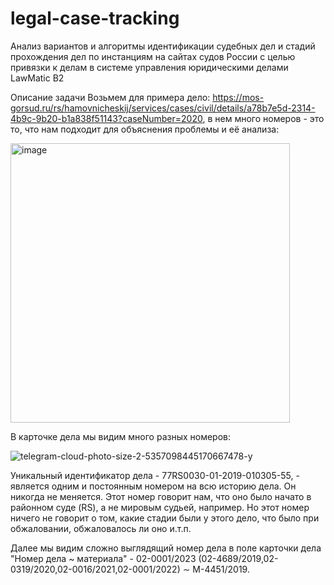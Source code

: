 # legal-case-tracking
Анализ вариантов и алгоритмы идентификации судебных дел и стадий прохождения дел по инстанциям на сайтах судов России с целью привязки к делам в системе управления юридическими делами LawMatic B2

Описание задачи
Возьмем для примера дело: https://mos-gorsud.ru/rs/hamovnicheskij/services/cases/civil/details/a78b7e5d-2314-4b9c-9b20-b1a838f51143?caseNumber=2020, в нем много номеров - это то, что нам подходит для объяснения проблемы и её анализа:

<img width="447" alt="image" src="https://github.com/user-attachments/assets/b78e1831-2dff-49a6-aaf5-71fc8b841963">

В карточке дела мы видим много разных номеров:

![telegram-cloud-photo-size-2-5357098445170667478-y](https://github.com/user-attachments/assets/7a5a811b-bc39-47e1-bfcf-78524398993b)

Уникальный идентификатор дела - 77RS0030-01-2019-010305-55, - является одним и постоянным номером на всю историю дела. Он никогда не меняется. Этот номер говорит нам, что оно было начато в районном суде (RS), а не мировым судьей, например. Но этот номер ничего не говорит о том, какие стадии были у этого дело, что было при обжаловании, обжаловалось ли оно и.т.п.

Далее мы видим сложно выглядящий номер дела в поле карточки дела "Номер дела ~ материала" - 02-0001/2023 (02-4689/2019,02-0319/2020,02-0016/2021,02-0001/2022) ∼ М-4451/2019. 
